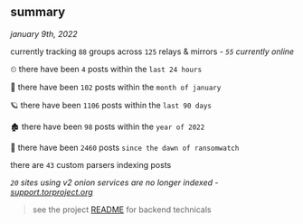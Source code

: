 
## summary
_january 9th, 2022_

currently tracking `88` groups across `125` relays & mirrors - _`55` currently online_

⏲ there have been `4` posts within the `last 24 hours`

🦈 there have been `102` posts within the `month of january`

🪐 there have been `1106` posts within the `last 90 days`

🏚 there have been `98` posts within the `year of 2022`

🦕 there have been `2460` posts `since the dawn of ransomwatch`

there are `43` custom parsers indexing posts

_`20` sites using v2 onion services are no longer indexed - [support.torproject.org](https://support.torproject.org/onionservices/v2-deprecation/)_

> see the project [README](https://github.com/thetanz/ransomwatch#ransomwatch--) for backend technicals
